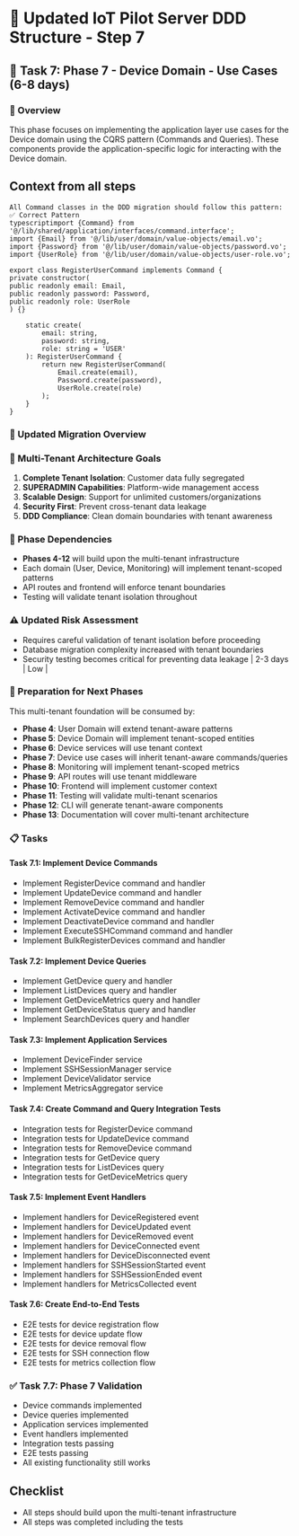 # 🚀 Updated IoT Pilot Server DDD Structure - Step 7

## 🔌 Task 7: Phase 7 - Device Domain - Use Cases (6-8 days)

### 🎯 Overview
This phase focuses on implementing the application layer use cases for the Device domain using the CQRS pattern (Commands and Queries). These components provide the application-specific logic for interacting with the Device domain.

## Context from all steps

```
All Command classes in the DDD migration should follow this pattern:
✅ Correct Pattern
typescriptimport {Command} from '@/lib/shared/application/interfaces/command.interface';
import {Email} from '@/lib/user/domain/value-objects/email.vo';
import {Password} from '@/lib/user/domain/value-objects/password.vo';
import {UserRole} from '@/lib/user/domain/value-objects/user-role.vo';

export class RegisterUserCommand implements Command {
private constructor(
public readonly email: Email,
public readonly password: Password,
public readonly role: UserRole
) {}

    static create(
        email: string,
        password: string,
        role: string = 'USER'
    ): RegisterUserCommand {
        return new RegisterUserCommand(
            Email.create(email),
            Password.create(password),
            UserRole.create(role)
        );
    }
}
```

### 🎯 Updated Migration Overview

### 🏢 Multi-Tenant Architecture Goals

1. **Complete Tenant Isolation**: Customer data fully segregated
2. **SUPERADMIN Capabilities**: Platform-wide management access
3. **Scalable Design**: Support for unlimited customers/organizations
4. **Security First**: Prevent cross-tenant data leakage
5. **DDD Compliance**: Clean domain boundaries with tenant awareness

### 🔄 Phase Dependencies

- **Phases 4-12** will build upon the multi-tenant infrastructure
- Each domain (User, Device, Monitoring) will implement tenant-scoped patterns
- API routes and frontend will enforce tenant boundaries
- Testing will validate tenant isolation throughout

### ⚠️ Updated Risk Assessment

- Requires careful validation of tenant isolation before proceeding
- Database migration complexity increased with tenant boundaries
- Security testing becomes critical for preventing data leakage               | 2-3 days | Low        |

### 🔄 Preparation for Next Phases

This multi-tenant foundation will be consumed by:
- **Phase 4**: User Domain will extend tenant-aware patterns
- **Phase 5**: Device Domain will implement tenant-scoped entities
- **Phase 6**: Device services will use tenant context
- **Phase 7**: Device use cases will inherit tenant-aware commands/queries
- **Phase 8**: Monitoring will implement tenant-scoped metrics
- **Phase 9**: API routes will use tenant middleware
- **Phase 10**: Frontend will implement customer context
- **Phase 11**: Testing will validate multi-tenant scenarios
- **Phase 12**: CLI will generate tenant-aware components
- **Phase 13**: Documentation will cover multi-tenant architecture

### 📋 Tasks

#### Task 7.1: Implement Device Commands
- Implement RegisterDevice command and handler
- Implement UpdateDevice command and handler
- Implement RemoveDevice command and handler
- Implement ActivateDevice command and handler
- Implement DeactivateDevice command and handler
- Implement ExecuteSSHCommand command and handler
- Implement BulkRegisterDevices command and handler

#### Task 7.2: Implement Device Queries
- Implement GetDevice query and handler
- Implement ListDevices query and handler
- Implement GetDeviceMetrics query and handler
- Implement GetDeviceStatus query and handler
- Implement SearchDevices query and handler

#### Task 7.3: Implement Application Services
- Implement DeviceFinder service
- Implement SSHSessionManager service
- Implement DeviceValidator service
- Implement MetricsAggregator service

#### Task 7.4: Create Command and Query Integration Tests
- Integration tests for RegisterDevice command
- Integration tests for UpdateDevice command
- Integration tests for RemoveDevice command
- Integration tests for GetDevice query
- Integration tests for ListDevices query
- Integration tests for GetDeviceMetrics query

#### Task 7.5: Implement Event Handlers
- Implement handlers for DeviceRegistered event
- Implement handlers for DeviceUpdated event
- Implement handlers for DeviceRemoved event
- Implement handlers for DeviceConnected event
- Implement handlers for DeviceDisconnected event
- Implement handlers for SSHSessionStarted event
- Implement handlers for SSHSessionEnded event
- Implement handlers for MetricsCollected event

#### Task 7.6: Create End-to-End Tests
- E2E tests for device registration flow
- E2E tests for device update flow
- E2E tests for device removal flow
- E2E tests for SSH connection flow
- E2E tests for metrics collection flow

### ✅ Task 7.7: Phase 7 Validation
- Device commands implemented
- Device queries implemented
- Application services implemented
- Event handlers implemented
- Integration tests passing
- E2E tests passing
- All existing functionality still works

## Checklist
-  All steps should build upon the multi-tenant infrastructure
-  All steps was completed including the tests